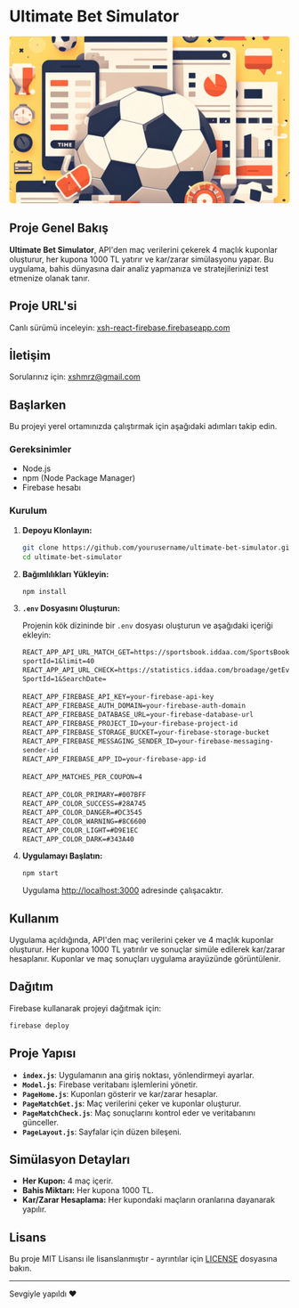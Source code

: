 # Ultimate Bet Simulator

<img src="image-header.webp" style="width: 1920px; height: 300px;object-fit:cover; border-radius: 5px" alt="">

## Proje Genel Bakış

**Ultimate Bet Simulator**, API'den maç verilerini çekerek 4 maçlık kuponlar oluşturur, her kupona 1000 TL yatırır ve
kar/zarar simülasyonu yapar. Bu uygulama, bahis dünyasına dair analiz yapmanıza ve stratejilerinizi test etmenize olanak
tanır.

## Proje URL'si

Canlı sürümü inceleyin: [xsh-react-firebase.firebaseapp.com](https://xsh-react-firebase.firebaseapp.com)

## İletişim

Sorularınız için: [xshmrz@gmail.com](mailto:xshmrz@gmail.com)

## Başlarken

Bu projeyi yerel ortamınızda çalıştırmak için aşağıdaki adımları takip edin.

### Gereksinimler

- Node.js
- npm (Node Package Manager)
- Firebase hesabı

### Kurulum

1. **Depoyu Klonlayın:**

    ```bash
    git clone https://github.com/yourusername/ultimate-bet-simulator.git
    cd ultimate-bet-simulator
    ```

2. **Bağımlılıkları Yükleyin:**

    ```bash
    npm install
    ```

3. **`.env` Dosyasını Oluşturun:**

   Projenin kök dizininde bir `.env` dosyası oluşturun ve aşağıdaki içeriği ekleyin:

    ```plaintext
    REACT_APP_API_URL_MATCH_GET=https://sportsbook.iddaa.com/SportsBook/getPopulerBets?sportId=1&limit=40
    REACT_APP_API_URL_CHECK=https://statistics.iddaa.com/broadage/getEventListCache?SportId=1&SearchDate=

    REACT_APP_FIREBASE_API_KEY=your-firebase-api-key
    REACT_APP_FIREBASE_AUTH_DOMAIN=your-firebase-auth-domain
    REACT_APP_FIREBASE_DATABASE_URL=your-firebase-database-url
    REACT_APP_FIREBASE_PROJECT_ID=your-firebase-project-id
    REACT_APP_FIREBASE_STORAGE_BUCKET=your-firebase-storage-bucket
    REACT_APP_FIREBASE_MESSAGING_SENDER_ID=your-firebase-messaging-sender-id
    REACT_APP_FIREBASE_APP_ID=your-firebase-app-id

    REACT_APP_MATCHES_PER_COUPON=4

    REACT_APP_COLOR_PRIMARY=#007BFF
    REACT_APP_COLOR_SUCCESS=#28A745
    REACT_APP_COLOR_DANGER=#DC3545
    REACT_APP_COLOR_WARNING=#8C6600
    REACT_APP_COLOR_LIGHT=#D9E1EC
    REACT_APP_COLOR_DARK=#343A40
    ```

4. **Uygulamayı Başlatın:**

    ```bash
    npm start
    ```

   Uygulama [http://localhost:3000](http://localhost:3000) adresinde çalışacaktır.

## Kullanım

Uygulama açıldığında, API'den maç verilerini çeker ve 4 maçlık kuponlar oluşturur. Her kupona 1000 TL yatırılır ve
sonuçlar simüle edilerek kar/zarar hesaplanır. Kuponlar ve maç sonuçları uygulama arayüzünde görüntülenir.

## Dağıtım

Firebase kullanarak projeyi dağıtmak için:

```bash
firebase deploy
```

## Proje Yapısı

- **`index.js`**: Uygulamanın ana giriş noktası, yönlendirmeyi ayarlar.
- **`Model.js`**: Firebase veritabanı işlemlerini yönetir.
- **`PageHome.js`**: Kuponları gösterir ve kar/zarar hesaplar.
- **`PageMatchGet.js`**: Maç verilerini çeker ve kuponlar oluşturur.
- **`PageMatchCheck.js`**: Maç sonuçlarını kontrol eder ve veritabanını günceller.
- **`PageLayout.js`**: Sayfalar için düzen bileşeni.

## Simülasyon Detayları

- **Her Kupon:** 4 maç içerir.
- **Bahis Miktarı:** Her kupona 1000 TL.
- **Kar/Zarar Hesaplama:** Her kupondaki maçların oranlarına dayanarak yapılır.

## Lisans

Bu proje MIT Lisansı ile lisanslanmıştır - ayrıntılar için [LICENSE](LICENSE) dosyasına bakın.

---

Sevgiyle yapıldı ❤️

